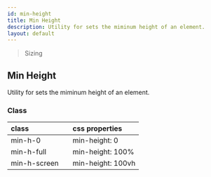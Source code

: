 ```yaml
---
id: min-height
title: Min Height
description: Utility for sets the miminum height of an element.
layout: default
---
```


> Sizing

## Min Height

Utility for sets the miminum height of an element.

### Class

| <span class="px-3 py-1 text-white bg-charcoal-100 rounded-full">class</span> | | <span class="px-3 py-1 text-white bg-charcoal-100 rounded-full">css properties</span> |
|:--|:--|:--|
| min-h-0 |  | min-height: 0 |
| min-h-full |  | min-height: 100% |
| min-h-screen |  | min-height: 100vh |
